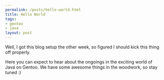 ```yaml
--- 
permalink: /posts/hello-world.html
title: Hello World
tags: 
- gentoo
- java
layout: post
---
```

Well, I got this blog setup the other week, so figured I should kick this thing off properly.

Here you can expect to hear about the ongoings in the exciting world of Java on Gentoo. We have some awesome things in the woodwork, so stay tuned :)
